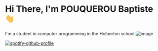 <h1>Hi There, I'm POUQUEROU Baptiste <img  src="https://raw.githubusercontent.com/ABSphreak/ABSphreak/master/gifs/Hi.gif" width="30px"></h1>

I'm a student in computer programming in the Holberton school ![image](https://github.com/ghinzuka/ghinzuka/assets/102736316/f6acd5ec-bbdf-4f68-9dc3-cb3a50a0e2ef)


[![spotify-github-profile](https://spotify-github-profile.kittinanx.com/api/view?uid=pouqba&cover_image=true&theme=default&show_offline=false&background_color=121212&interchange=false&bar_color=53b14f&bar_color_cover=false)](https://spotify-github-profile.kittinanx.com/api/view?uid=pouqba&redirect=true)
